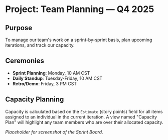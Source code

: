 # Project: Team Planning — Q4 2025

## Purpose

To manage our team's work on a sprint-by-sprint basis, plan upcoming iterations, and track our capacity.

## Ceremonies

*   **Sprint Planning**: Monday, 10 AM CST
*   **Daily Standup**: Tuesday-Friday, 10 AM CST
*   **Retro/Demo**: Friday, 3 PM CST

## Capacity Planning

Capacity is calculated based on the `Estimate` (story points) field for all items assigned to an individual in the current iteration. A view named "Capacity Plan" will highlight any team members who are over their allocated capacity.

*Placeholder for screenshot of the Sprint Board.*
